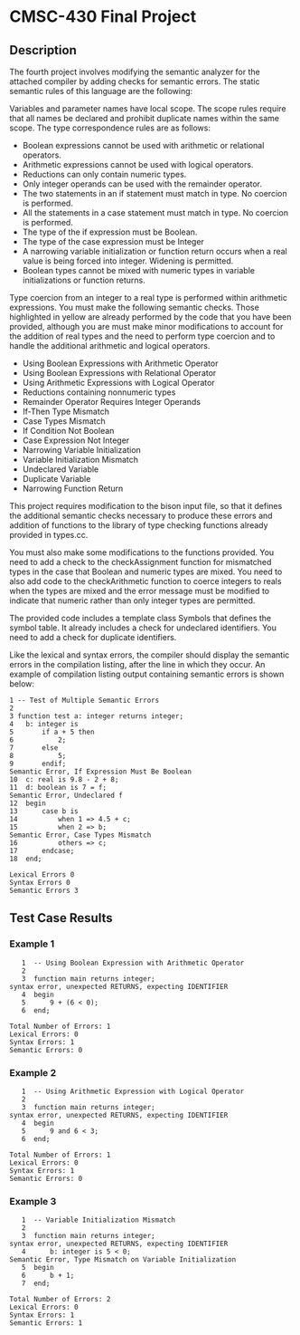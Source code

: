 # CMSC-430 Final Project

## Description

The fourth project involves modifying the semantic analyzer for 
the attached compiler by adding checks for semantic errors. The 
static semantic rules of this language are the following:

Variables and parameter names have local scope. The scope rules 
require that all names be declared and prohibit duplicate names 
within the same scope. The type correspondence rules are as 
follows:

- Boolean expressions cannot be used with arithmetic or relational operators.
- Arithmetic expressions cannot be used with logical operators.
- Reductions can only contain numeric types.
- Only integer operands can be used with the remainder operator.
- The two statements in an if statement must match in type. No coercion is performed.
- All the statements in a case statement must match in type. No coercion is performed.
- The type of the if expression must be Boolean.
- The type of the case expression must be Integer
- A narrowing variable initialization or function return occurs when a real value is being forced into integer. Widening is permitted.
- Boolean types cannot be mixed with numeric types in variable initializations or function returns.

Type coercion from an integer to a real type is performed within arithmetic expressions.
You must make the following semantic checks. Those highlighted in yellow are 
already performed by the code that you have been provided, although you are 
must make minor modifications to account for the addition of real types and the 
need to perform type coercion and to handle the additional arithmetic and logical 
operators. 
- Using Boolean Expressions with Arithmetic Operator 
- Using Boolean Expressions with Relational Operator 
- Using Arithmetic Expressions with Logical Operator 
- Reductions containing nonnumeric types
- Remainder Operator Requires Integer Operands
- If-Then Type Mismatch
- Case Types Mismatch
- If Condition Not Boolean
- Case Expression Not Integer
- Narrowing Variable Initialization 
- Variable Initialization Mismatch 
- Undeclared Variable
- Duplicate Variable
- Narrowing Function Return

This project requires modification to the bison input file, so that it defines the 
additional semantic checks necessary to produce these errors and addition of functions 
to the library of type checking functions already provided in types.cc. 

You must also make some modifications to the functions provided. You need to add a check to the checkAssignment 
function for mismatched types in the case that Boolean and numeric types are mixed. You need to also add code to the 
checkArithmetic function to coerce integers to reals when the types are mixed and the error message must be modified 
to indicate that numeric rather than only integer types are permitted.

The provided code includes a template class Symbols that defines the symbol table. It already includes a check for 
undeclared identifiers. You need to add a check for duplicate identifiers.

Like the lexical and syntax errors, the compiler should display the semantic errors in the compilation listing, 
after the line in which they occur. An example of compilation listing output containing semantic errors is shown below:

```text
1 -- Test of Multiple Semantic Errors 
2 
3 function test a: integer returns integer; 
4   b: integer is 
5       if a + 5 then 
6           2; 
7       else 
8           5; 
9       endif; 
Semantic Error, If Expression Must Be Boolean 
10  c: real is 9.8 - 2 + 8; 
11  d: boolean is 7 = f; 
Semantic Error, Undeclared f 
12  begin 
13      case b is 
14          when 1 => 4.5 + c; 
15          when 2 => b; 
Semantic Error, Case Types Mismatch 
16          others => c; 
17      endcase; 
18  end;
 
Lexical Errors 0 
Syntax Errors 0 
Semantic Errors 3
```

## Test Case Results

### Example 1

```text
   1  -- Using Boolean Expression with Arithmetic Operator
   2  
   3  function main returns integer;
syntax error, unexpected RETURNS, expecting IDENTIFIER
   4  begin
   5      9 + (6 < 0);
   6  end;
      
Total Number of Errors: 1 
Lexical Errors: 0 
Syntax Errors: 1 
Semantic Errors: 0 
```

### Example 2

```text
   1  -- Using Arithmetic Expression with Logical Operator
   2  
   3  function main returns integer;
syntax error, unexpected RETURNS, expecting IDENTIFIER
   4  begin
   5      9 and 6 < 3;
   6  end;
      
Total Number of Errors: 1 
Lexical Errors: 0 
Syntax Errors: 1 
Semantic Errors: 0 
```

### Example 3

```text
   1  -- Variable Initialization Mismatch
   2  
   3  function main returns integer;
syntax error, unexpected RETURNS, expecting IDENTIFIER
   4      b: integer is 5 < 0;
Semantic Error, Type Mismatch on Variable Initialization
   5  begin
   6      b + 1;
   7  end;
      
Total Number of Errors: 2 
Lexical Errors: 0 
Syntax Errors: 1 
Semantic Errors: 1 
```
